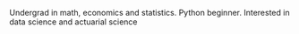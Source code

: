 Undergrad in math, economics and statistics. Python beginner. Interested in data science and actuarial science
